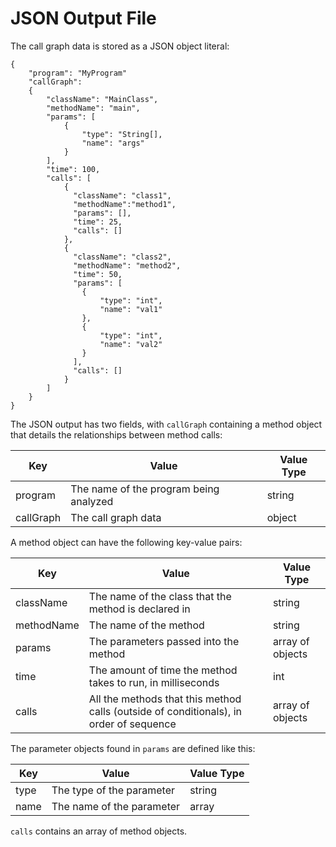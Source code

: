 # JSON Output File

The call graph data is stored as a JSON object literal:

```
{   
    "program": "MyProgram"
    "callGraph":
    {
        "className": "MainClass",
        "methodName": "main",
        "params": [
            {
                "type": "String[],
                "name": "args"
            }
        ],
        "time": 100,
        "calls": [
            {
              "className": "class1",
              "methodName":"method1",
              "params": [],
              "time": 25,
              "calls": []
            },
            {
              "className": "class2",
              "methodName": "method2",
              "time": 50,
              "params": [
                {
                    "type": "int",
                    "name": "val1"
                },
                {
                    "type": "int",
                    "name": "val2"
                }
              ],
              "calls": []
            }
        ]
    }
}
```

The JSON output has two fields, with `callGraph` containing a method object that details the relationships between 
method 
calls:

| Key | Value | Value Type |
| --- | --- | --- |
| program | The name of the program being analyzed | string |
| callGraph | The call graph data| object |

A method object can have the following key-value pairs:

| Key | Value | Value Type |
| --- | --- | --- |
| className | The name of the class that the method is declared in| string |
| methodName | The name of the method | string |
| params | The parameters passed into the method | array of objects |
| time | The amount of time the method takes to run, in milliseconds | int |
| calls | All the methods that this method calls (outside of conditionals), in order of sequence | array of objects |

The parameter objects found in `params` are defined like this:

| Key | Value | Value Type |
| --- | --- | --- |
| type | The type of the parameter | string |
| name | The name of the parameter| array |


`calls` contains an array of method objects.




